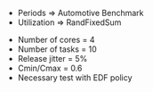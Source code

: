 - Periods => Automotive Benchmark
- Utilization => RandFixedSum


* Number of cores = 4
* Number of tasks = 10
* Release jitter = 5%
* Cmin/Cmax = 0.6
* Necessary test with EDF policy

